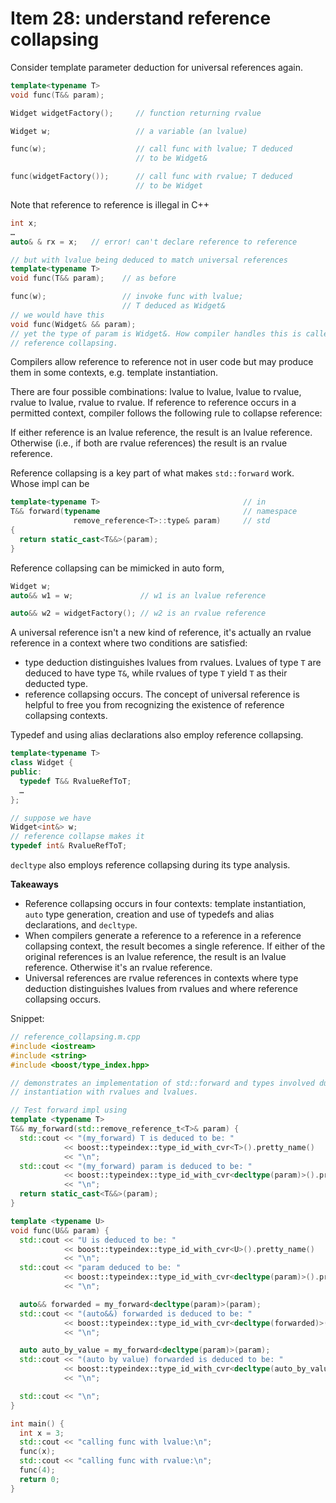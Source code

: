 # Item 28: understand reference collapsing

Consider template parameter deduction for universal references again.
```cpp
template<typename T>
void func(T&& param);

Widget widgetFactory();     // function returning rvalue

Widget w;                   // a variable (an lvalue)

func(w);                    // call func with lvalue; T deduced
                            // to be Widget&

func(widgetFactory());      // call func with rvalue; T deduced
                            // to be Widget
```

Note that reference to reference is illegal in C++
```cpp
int x;
…
auto& & rx = x;   // error! can't declare reference to reference

// but with lvalue being deduced to match universal references
template<typename T>
void func(T&& param);    // as before

func(w);                 // invoke func with lvalue;
                         // T deduced as Widget&
// we would have this
void func(Widget& && param);
// yet the type of param is Widget&. How compiler handles this is called
// reference collapsing.
```

Compilers allow reference to reference not in user code but may produce them in some contexts, e.g. template instantiation.

There are four possible combinations: lvalue to lvalue, lvalue to rvalue, rvalue to lvalue, rvalue to rvalue.
If reference to reference occurs in a permitted context, compiler follows the following rule to collapse reference:

If either reference is an lvalue reference, the result is an lvalue reference. Otherwise (i.e., if both are rvalue references) the result is an rvalue reference.

Reference collapsing is a key part of what makes `std::forward` work. Whose impl can be
```cpp
template<typename T>                                // in
T&& forward(typename                                // namespace
              remove_reference<T>::type& param)     // std
{
  return static_cast<T&&>(param);
}
```

Reference collapsing can be mimicked in auto form,
```cpp
Widget w;
auto&& w1 = w;               // w1 is an lvalue reference

auto&& w2 = widgetFactory(); // w2 is an rvalue reference
```

A universal reference isn't a new kind of reference, it's actually an rvalue reference in a context where two conditions are satisfied:
* type deduction distinguishes lvalues from rvalues. Lvalues of type `T` are deduced to have type `T&`, while rvalues of type `T` yield `T` as their deducted type.
* reference collapsing occurs.
The concept of universal reference is helpful to free you from recognizing the existence of reference collapsing contexts.

Typedef and using alias declarations also employ reference collapsing.
```cpp
template<typename T>
class Widget {
public:
  typedef T&& RvalueRefToT;
  …
};

// suppose we have
Widget<int&> w;
// reference collapse makes it
typedef int& RvalueRefToT;
```

`decltype` also employs reference collapsing during its type analysis.

**Takeaways**
* Reference collapsing occurs in four contexts: template instantiation, `auto` type generation, creation and use of typedefs and alias declarations, and `decltype`.
* When compilers generate a reference to a reference in a reference collapsing context, the result becomes a single reference. If either of the original references is an lvalue reference, the result is an lvalue reference. Otherwise it's an rvalue reference.
* Universal references are rvalue references in contexts where type deduction distinguishes lvalues from rvalues and where reference collapsing occurs.


Snippet:
```cpp
// reference_collapsing.m.cpp
#include <iostream>
#include <string>
#include <boost/type_index.hpp>

// demonstrates an implementation of std::forward and types involved during its
// instantiation with rvalues and lvalues.

// Test forward impl using 
template <typename T>
T&& my_forward(std::remove_reference_t<T>& param) {
  std::cout << "(my_forward) T is deduced to be: "
            << boost::typeindex::type_id_with_cvr<T>().pretty_name()
            << "\n";
  std::cout << "(my_forward) param is deduced to be: "
            << boost::typeindex::type_id_with_cvr<decltype(param)>().pretty_name()
            << "\n";
  return static_cast<T&&>(param);
}

template <typename U>
void func(U&& param) {
  std::cout << "U is deduced to be: "
            << boost::typeindex::type_id_with_cvr<U>().pretty_name()
            << "\n";
  std::cout << "param deduced to be: "
            << boost::typeindex::type_id_with_cvr<decltype(param)>().pretty_name()
            << "\n";

  auto&& forwarded = my_forward<decltype(param)>(param);
  std::cout << "(auto&&) forwarded is deduced to be: "
            << boost::typeindex::type_id_with_cvr<decltype(forwarded)>().pretty_name()
            << "\n";

  auto auto_by_value = my_forward<decltype(param)>(param);
  std::cout << "(auto by value) forwarded is deduced to be: "
            << boost::typeindex::type_id_with_cvr<decltype(auto_by_value)>().pretty_name()
            << "\n";

  std::cout << "\n";
}

int main() {
  int x = 3;
  std::cout << "calling func with lvalue:\n";
  func(x);
  std::cout << "calling func with rvalue:\n";
  func(4);
  return 0;
}

```
